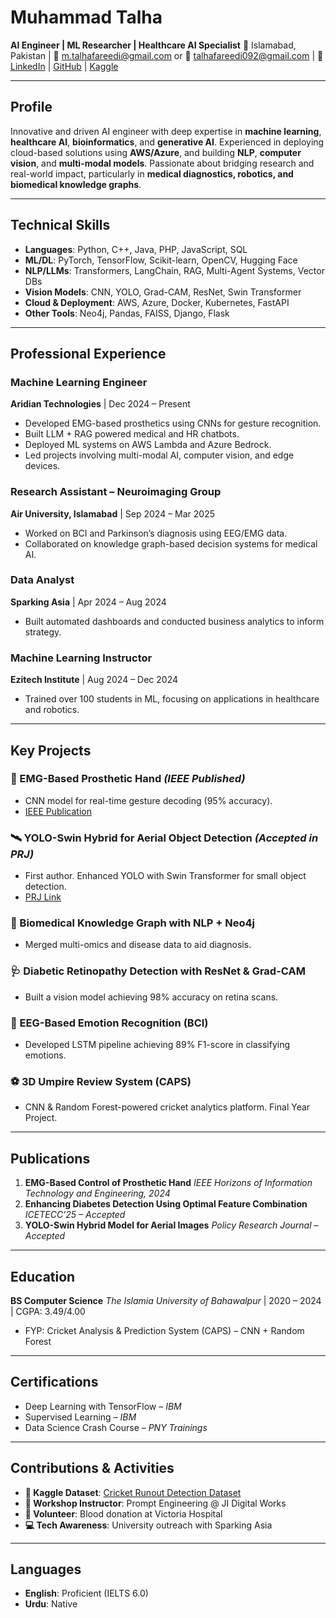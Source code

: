 # **Muhammad Talha**

**AI Engineer | ML Researcher | Healthcare AI Specialist**
📍 Islamabad, Pakistan | 📧 [m.talhafareedi@gmail.com](mailto:m.talhafareedi@gmail.com)  or  📧 [talhafareedi092@gmail.com](mailto:talhafareedi092@@gmail.com)  |
🔗 [LinkedIn](https://www.linkedin.com/in/talha-fareedi/) | [GitHub](https://github.com/TalhaFaredi) | [Kaggle](https://www.kaggle.com/talhafareedi)

---

## **Profile**

Innovative and driven AI engineer with deep expertise in **machine learning**, **healthcare AI**, **bioinformatics**, and **generative AI**. Experienced in deploying cloud-based solutions using **AWS/Azure**, and building **NLP**, **computer vision**, and **multi-modal models**. Passionate about bridging research and real-world impact, particularly in **medical diagnostics, robotics, and biomedical knowledge graphs**.

---

## **Technical Skills**

* **Languages**: Python, C++, Java, PHP, JavaScript, SQL
* **ML/DL**: PyTorch, TensorFlow, Scikit-learn, OpenCV, Hugging Face
* **NLP/LLMs**: Transformers, LangChain, RAG, Multi-Agent Systems, Vector DBs
* **Vision Models**: CNN, YOLO, Grad-CAM, ResNet, Swin Transformer
* **Cloud & Deployment**: AWS, Azure, Docker, Kubernetes, FastAPI
* **Other Tools**: Neo4j, Pandas, FAISS, Django, Flask

---

## **Professional Experience**

### **Machine Learning Engineer**

**Aridian Technologies** | Dec 2024 – Present

* Developed EMG-based prosthetics using CNNs for gesture recognition.
* Built LLM + RAG powered medical and HR chatbots.
* Deployed ML systems on AWS Lambda and Azure Bedrock.
* Led projects involving multi-modal AI, computer vision, and edge devices.

### **Research Assistant – Neuroimaging Group**

**Air University, Islamabad** | Sep 2024 – Mar 2025

* Worked on BCI and Parkinson’s diagnosis using EEG/EMG data.
* Collaborated on knowledge graph-based decision systems for medical AI.

### **Data Analyst**

**Sparking Asia** | Apr 2024 – Aug 2024

* Built automated dashboards and conducted business analytics to inform strategy.

### **Machine Learning Instructor**

**Ezitech Institute** | Aug 2024 – Dec 2024

* Trained over 100 students in ML, focusing on applications in healthcare and robotics.

---

## **Key Projects**

### **🧠 EMG-Based Prosthetic Hand** *(IEEE Published)*

* CNN model for real-time gesture decoding (95% accuracy).
* [IEEE Publication](https://ieeexplore.ieee.org/document/10777219)

### **🛰️ YOLO-Swin Hybrid for Aerial Object Detection** *(Accepted in PRJ)*

* First author. Enhanced YOLO with Swin Transformer for small object detection.
* [PRJ Link](https://theprj.org/index.php/1/article/view/705/718)

### **🧬 Biomedical Knowledge Graph with NLP + Neo4j**

* Merged multi-omics and disease data to aid diagnosis.

### **🩺 Diabetic Retinopathy Detection with ResNet & Grad-CAM**

* Built a vision model achieving 98% accuracy on retina scans.

### **🧠 EEG-Based Emotion Recognition (BCI)**

* Developed LSTM pipeline achieving 89% F1-score in classifying emotions.

### **⚽ 3D Umpire Review System (CAPS)**

* CNN & Random Forest-powered cricket analytics platform. Final Year Project.

---

## **Publications**

1. **EMG-Based Control of Prosthetic Hand**
   *IEEE Horizons of Information Technology and Engineering, 2024*
2. **Enhancing Diabetes Detection Using Optimal Feature Combination**
   *ICETECC’25 – Accepted*
3. **YOLO-Swin Hybrid Model for Aerial Images**
   *Policy Research Journal – Accepted*

---

## **Education**

**BS Computer Science**
*The Islamia University of Bahawalpur* | 2020 – 2024 | CGPA: 3.49/4.00

* FYP: Cricket Analysis & Prediction System (CAPS) – CNN + Random Forest

---

## **Certifications**

* Deep Learning with TensorFlow – *IBM*
* Supervised Learning – *IBM*
* Data Science Crash Course – *PNY Trainings*

---

## **Contributions & Activities**

* **🏏 Kaggle Dataset**: [Cricket Runout Detection Dataset](https://www.kaggle.com/datasets/talhafareedi/cricket-runout-and-not-runout-images-dataset)
* **🎤 Workshop Instructor**: Prompt Engineering @ JI Digital Works
* **💉 Volunteer**: Blood donation at Victoria Hospital
* **💻 Tech Awareness**: University outreach with Sparking Asia

---

## **Languages**

* **English**: Proficient (IELTS 6.0)
* **Urdu**: Native


